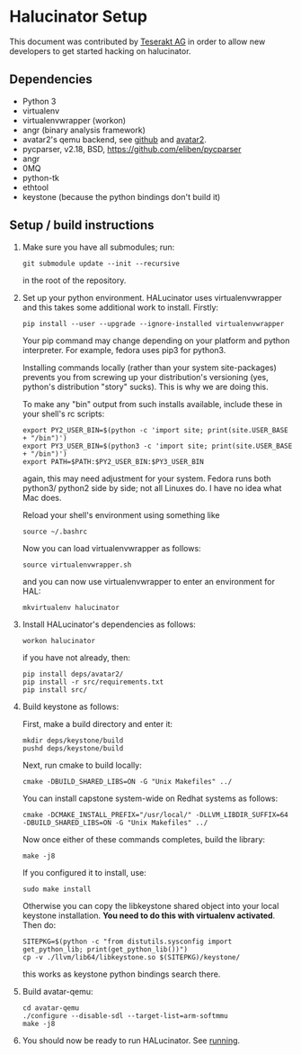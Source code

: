 
# Halucinator Setup

This document was contributed by [Teserakt AG](https://teserakt.io) 
in order to allow new developers to get started hacking on halucinator. 

## Dependencies

 * Python 3
 * virtualenv
 * virtualenvwrapper (workon)
 * angr (binary analysis framework)
 * avatar2's qemu backend, see [github](https://github.com/avatartwo/avatar-qemu) and 
   [avatar2](https://github.com/avatartwo/avatar2).
 * pycparser, v2.18,  BSD,   https://github.com/eliben/pycparser
 * angr
 * 0MQ
 * python-tk
 * ethtool
 * keystone (because the python bindings don't build it)

## Setup / build instructions

 1. Make sure you have all submodules; run:

        git submodule update --init --recursive

    in the root of the repository.

 1. Set up your python environment. HALucinator uses virtualenvwrapper and 
    this takes some additional work to install. Firstly:

        pip install --user --upgrade --ignore-installed virtualenvwrapper

    Your pip command may change depending on your platform and python 
    interpreter. For example, fedora uses pip3 for python3.

    Installing commands locally (rather than your system site-packages) 
    prevents you from screwing up your distribution's versioning (yes, 
    python's distribution "story" sucks). This is why we are doing this.

    To make any "bin" output from such installs available, include these 
    in your shell's rc scripts:

        export PY2_USER_BIN=$(python -c 'import site; print(site.USER_BASE + "/bin")')
        export PY3_USER_BIN=$(python3 -c 'import site; print(site.USER_BASE + "/bin")')
        export PATH=$PATH:$PY2_USER_BIN:$PY3_USER_BIN

    again, this may need adjustment for your system. Fedora runs both python3/
    python2 side by side; not all Linuxes do. I have no idea what Mac does.

    Reload your shell's environment using something like

        source ~/.bashrc

    Now you can load virtualenvwrapper as follows:

        source virtualenvwrapper.sh

    and you can now use virtualenvwrapper to enter an environment for HAL:

        mkvirtualenv halucinator

 1. Install HALucinator's dependencies as follows:


        workon halucinator

    if you have not already, then:

        pip install deps/avatar2/
        pip install -r src/requirements.txt
        pip install src/
 

 1. Build keystone as follows:

    First, make a build directory and enter it:

        mkdir deps/keystone/build
        pushd deps/keystone/build

    Next, run cmake to build locally:

        cmake -DBUILD_SHARED_LIBS=ON -G "Unix Makefiles" ../
        
    You can install capstone system-wide on Redhat systems as follows:

        cmake -DCMAKE_INSTALL_PREFIX="/usr/local/" -DLLVM_LIBDIR_SUFFIX=64 -DBUILD_SHARED_LIBS=ON -G "Unix Makefiles" ../

    Now once either of these commands completes, build the library:

        make -j8

    If you configured it to install, use:

        sudo make install

    Otherwise you can copy the libkeystone shared object into your local keystone 
    installation. **You need to do this with virtualenv activated**. Then do:

        SITEPKG=$(python -c "from distutils.sysconfig import get_python_lib; print(get_python_lib())")
        cp -v ./llvm/lib64/libkeystone.so $(SITEPKG)/keystone/

    this works as keystone python bindings search there.

 1. Build avatar-qemu:

        cd avatar-qemu
        ./configure --disable-sdl --target-list=arm-softmmu
        make -j8

 1. You should now be ready to run HALucinator. See [running](running.md). 
